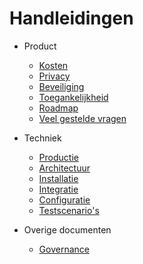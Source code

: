# Handleidingen

- Product
  - [Kosten](/docs/product/Kosten.md)
  - [Privacy](/docs/product/Privacyverklaring.md)
  - [Beveiliging](/docs/product/SECURITY.md)
  - [Toegankelijkheid](/docs/product/Toegankelijkheid.md)
  - [Roadmap](/docs/product/Roadmap.md)
  - [Veel gestelde vragen](/docs/product/FAQ.md)

- Techniek
  - [Productie](/docs/techniek/Productie.md)
  - [Architectuur](/docs/techniek/Architectuur.md)
  - [Installatie](/docs/techniek/Installatie.md)
  - [Integratie](/docs/techniek/Integratie.md)
  - [Configuratie](/docs/techniek/Configuratie.md)
  - [Testscenario's](/docs/techniek/Tests.md)

- Overige documenten
  - [Governance](/docs/GOVERNANCE.md)
